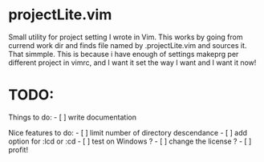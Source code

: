 projectLite.vim
===============

Small utility for project setting I wrote in Vim.
This works by going from currend work dir and finds file named by
.projectLite.vim and sources it.  That simmple.  This is because i have enough
of settings makeprg per different project in vimrc, and I want it set the way I
want and I want it now!

TODO:
===============
Things to do:
    - [ ] write documentation

Nice features to do:
    - [ ] limit number of directory descendance
    - [ ] add option for :lcd or :cd
    - [ ] test on Windows ?
    - [ ] change the license ?
    - [ ] profit!

    
